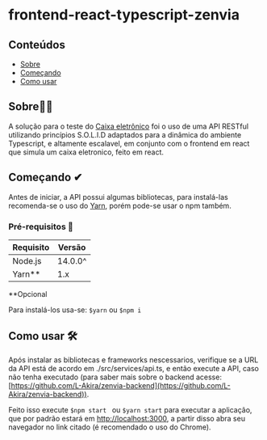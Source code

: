 # frontend-react-typescript-zenvia

## Conteúdos

- [Sobre](#about)
- [Começando](#getting_started)
- [Como usar](#usage)

## Sobre👨‍🏫 <a name = "about"></a>

A solução para o teste do [Caixa eletrônico](https://dojopuzzles.com/problems/caixa-eletronico/) foi o uso de uma API RESTful utilizando princípios S.O.L.I.D adaptados para a dinâmica do ambiente Typescript, e altamente escalavel, em conjunto com o frontend em react que simula um caixa eletronico, feito em react.

## Começando ✔ <a name = "getting_started"></a>

Antes de iniciar, a API possui algumas bibliotecas, para instalá-las recomenda-se o uso do [Yarn](https://classic.yarnpkg.com/lang/en/), porém pode-se usar o npm também.

### Pré-requisitos 📝

| Requisito | Versão  | 
| ------- | --- |
| Node.js | 14.0.0^ |
| Yarn** | 1.x |


 **Opcional

Para instalá-los usa-se: ```$yarn``` ou ```$npm i```

## Como usar 🛠 <a name = "usage"></a>

Após instalar as bibliotecas e frameworks nescessarios, verifique se a URL da API está de acordo em ./src/services/api.ts, e então execute a API, caso não tenha executado (para saber mais sobre o backend acesse: [https://github.com/L-Akira/zenvia-backend](https://github.com/L-Akira/zenvia-backend)).


Feito isso execute ```$npm start ``` ou ```$yarn start``` para executar a aplicação, que por padrão estará em [http://localhost:3000](http://localhost:3000), a partir disso abra seu navegador no link citado (é recomendado o uso do Chrome).


